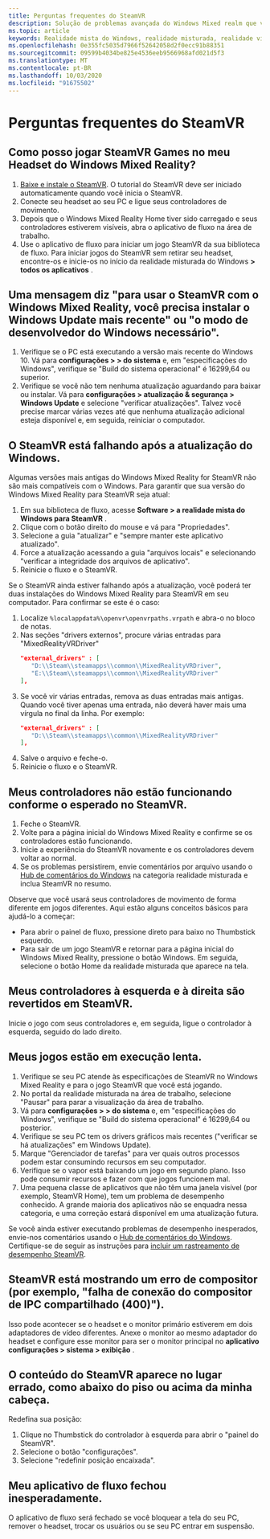 ```yaml
---
title: Perguntas frequentes do SteamVR
description: Solução de problemas avançada do Windows Mixed realm que vai além da nossa documentação de suporte padrão do consumidor.
ms.topic: article
keywords: Realidade mista do Windows, realidade misturada, realidade virtual, VR, Sr, solução de problemas, erros, ajuda, suporte, SteamVR
ms.openlocfilehash: 0e355fc5035d7966f52642058d2f0ecc91b88351
ms.sourcegitcommit: 09599b4034be825e4536eeb9566968afd021d5f3
ms.translationtype: MT
ms.contentlocale: pt-BR
ms.lasthandoff: 10/03/2020
ms.locfileid: "91675502"
---
```

# <a name="steamvr-faqs"></a>Perguntas frequentes do SteamVR

## <a name="how-can-i-play-steamvr-games-in-my-windows-mixed-reality-headset"></a>Como posso jogar SteamVR Games no meu Headset do Windows Mixed Reality?

1. [Baixe e instale o SteamVR](https://steamcdn-a.akamaihd.net/client/installer/SteamWindowsMRInstaller.exe). O tutorial do SteamVR deve ser iniciado automaticamente quando você inicia o SteamVR.
2. Conecte seu headset ao seu PC e ligue seus controladores de movimento.
3. Depois que o Windows Mixed Reality Home tiver sido carregado e seus controladores estiverem visíveis, abra o aplicativo de fluxo na área de trabalho.
4. Use o aplicativo de fluxo para iniciar um jogo SteamVR da sua biblioteca de fluxo. Para iniciar jogos do SteamVR sem retirar seu headset, encontre-os e inicie-os no início da realidade misturada do Windows **> todos os aplicativos** . 

## <a name="a-message-says-to-use-steamvr-with-windows-mixed-reality-you-need-to-install-the-latest-windows-update-or-windows-developer-mode-required"></a>Uma mensagem diz "para usar o SteamVR com o Windows Mixed Reality, você precisa instalar o Windows Update mais recente" ou "o modo de desenvolvedor do Windows necessário".

1. Verifique se o PC está executando a versão mais recente do Windows 10. Vá para **configurações > > do sistema** e, em "especificações do Windows", verifique se "Build do sistema operacional" é 16299,64 ou superior.
2. Verifique se você não tem nenhuma atualização aguardando para baixar ou instalar. Vá para **configurações > atualização & segurança > Windows Update** e selecione "verificar atualizações". Talvez você precise marcar várias vezes até que nenhuma atualização adicional esteja disponível e, em seguida, reiniciar o computador.

## <a name="steamvr-is-crashing-after-updating-windows"></a>O SteamVR está falhando após a atualização do Windows.

Algumas versões mais antigas do Windows Mixed Reality for SteamVR não são mais compatíveis com o Windows. Para garantir que sua versão do Windows Mixed Reality para SteamVR seja atual:
1. Em sua biblioteca de fluxo, acesse **Software > a realidade mista do Windows para SteamVR** .
2. Clique com o botão direito do mouse e vá para "Propriedades".
3. Selecione a guia "atualizar" e "sempre manter este aplicativo atualizado".
4. Force a atualização acessando a guia "arquivos locais" e selecionando "verificar a integridade dos arquivos de aplicativo".
5. Reinicie o fluxo e o SteamVR.

Se o SteamVR ainda estiver falhando após a atualização, você poderá ter duas instalações do Windows Mixed Reality para SteamVR em seu computador. Para confirmar se este é o caso:
1. Localize ```%localappdata%\openvr\openvrpaths.vrpath``` e abra-o no bloco de notas.
2. Nas seções "drivers externos", procure várias entradas para "MixedRealityVRDriver" 
   ```json
   "external_drivers" : [
      "D:\\Steam\\steamapps\\common\\MixedRealityVRDriver",
      "E:\\Steam\\steamapps\\common\\MixedRealityVRDriver"
   ],
   ```
3. Se você vir várias entradas, remova as duas entradas mais antigas. Quando você tiver apenas uma entrada, não deverá haver mais uma vírgula no final da linha. Por exemplo:
   ```json
   "external_drivers" : [
      "D:\\Steam\\steamapps\\common\\MixedRealityVRDriver"
   ],
   ```
4. Salve o arquivo e feche-o.
5. Reinicie o fluxo e o SteamVR.

## <a name="my-controllers-arent-working-as-expected-in-steamvr"></a>Meus controladores não estão funcionando conforme o esperado no SteamVR.

1. Feche o SteamVR.
2. Volte para a página inicial do Windows Mixed Reality e confirme se os controladores estão funcionando.
3. Inicie a experiência do SteamVR novamente e os controladores devem voltar ao normal.
4. Se os problemas persistirem, envie comentários por arquivo usando o [Hub de comentários do Windows](https://support.microsoft.com/en-us/help/4021566/windows-10-send-feedback-to-microsoft-with-feedback-hub-app) na categoria realidade misturada e inclua SteamVR no resumo.

Observe que você usará seus controladores de movimento de forma diferente em jogos diferentes. Aqui estão alguns conceitos básicos para ajudá-lo a começar:
* Para abrir o painel de fluxo, pressione direto para baixo no Thumbstick esquerdo.
* Para sair de um jogo SteamVR e retornar para a página inicial do Windows Mixed Reality, pressione o botão Windows. Em seguida, selecione o botão Home da realidade misturada que aparece na tela.

## <a name="my-left-and-right-controllers-are-reversed-in-steamvr"></a>Meus controladores à esquerda e à direita são revertidos em SteamVR.

Inicie o jogo com seus controladores e, em seguida, ligue o controlador à esquerda, seguido do lado direito.

## <a name="my-games-are-running-slowly"></a>Meus jogos estão em execução lenta.

1. Verifique se seu PC atende às especificações de SteamVR no Windows Mixed Reality e para o jogo SteamVR que você está jogando.
2. No portal da realidade misturada na área de trabalho, selecione "Pausar" para parar a visualização da área de trabalho.
3. Vá para **configurações > > do sistema** e, em "especificações do Windows", verifique se "Build do sistema operacional" é 16299,64 ou posterior.
4. Verifique se seu PC tem os drivers gráficos mais recentes ("verificar se há atualizações" em Windows Update).
5. Marque "Gerenciador de tarefas" para ver quais outros processos podem estar consumindo recursos em seu computador.
6. Verifique se o vapor está baixando um jogo em segundo plano. Isso pode consumir recursos e fazer com que jogos funcionem mal.
7. Uma pequena classe de aplicativos que não têm uma janela visível (por exemplo, SteamVR Home), tem um problema de desempenho conhecido. A grande maioria dos aplicativos não se enquadra nessa categoria, e uma correção estará disponível em uma atualização futura.

Se você ainda estiver executando problemas de desempenho inesperados, envie-nos comentários usando o [Hub de comentários do Windows](https://support.microsoft.com/en-us/help/4021566/windows-10-send-feedback-to-microsoft-with-feedback-hub-app). Certifique-se de seguir as instruções para [incluir um rastreamento de desempenho SteamVR](using-steamvr-with-windows-mixed-reality.md#sharing-feedback-on-steamvr). 

## <a name="steamvr-is-showing-a-compositor-error-for-example-shared-ipc-compositor-connect-failed-400"></a>SteamVR está mostrando um erro de compositor (por exemplo, "falha de conexão do compositor de IPC compartilhado (400)").

Isso pode acontecer se o headset e o monitor primário estiverem em dois adaptadores de vídeo diferentes. Anexe o monitor ao mesmo adaptador do headset e configure esse monitor para ser o monitor principal no **aplicativo configurações > sistema > exibição** .

## <a name="steamvr-content-appears-in-the-wrong-place-like-beneath-the-floor-or-above-my-head"></a>O conteúdo do SteamVR aparece no lugar errado, como abaixo do piso ou acima da minha cabeça.

Redefina sua posição: 
1. Clique no Thumbstick do controlador à esquerda para abrir o "painel do SteamVR".
2. Selecione o botão "configurações".
3. Selecione "redefinir posição encaixada".

## <a name="my-steam-app-closed-unexpectedly"></a>Meu aplicativo de fluxo fechou inesperadamente.

O aplicativo de fluxo será fechado se você bloquear a tela do seu PC, remover o headset, trocar os usuários ou se seu PC entrar em suspensão.
